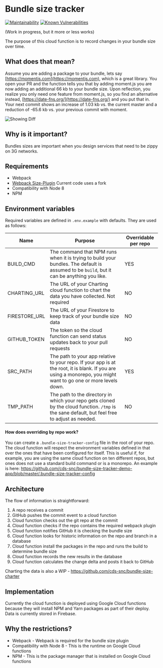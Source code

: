# Bundle size tracker

[![Maintainability](https://api.codeclimate.com/v1/badges/8bc41e8da2ba8bc90471/maintainability)](https://codeclimate.com/github/cds-snc/bundle-size-tracker/maintainability)
[![Known Vulnerabilities](https://snyk.io/test/github/cds-snc/bundle-size-tracker/badge.svg)](https://snyk.io/test/github/cds-snc/bundle-size-tracker)

(Work in progress, but it more or less works)

The purpose of this cloud function is to record changes in your bundle size over time.

## What does that mean?

Assume you are adding a package to your bundle, lets say [https://momentjs.com](https://momentjs.com), which is a great library. You open your PR and the function tells you that by adding moment.js you are now adding an additional 66 kb to your bundle size. Upon reflection, you realize you only need one feature from moment.js, so you find an alternative instead, [https://date-fns.org/](https://date-fns.org/) and you put that in. Your next commit shows an increase of 1.03 kb vs. the current master and a reduction of -65.6 kb vs. your previous commit with moment.

![Showing Diff](https://user-images.githubusercontent.com/867334/50255939-0e4d5a80-03c2-11e9-82dc-2de9c9dff87c.png)

## Why is it important?

Bundles sizes are important when you design services that need to be zippy on 3G networks.

## Requirements

- Webpack
- [Webpack Size-Plugin](https://github.com/GoogleChromeLabs/size-plugin) Current code uses a fork
- Compatibility with Node 8
- NPM

## Environment variables

Required variables are defined in `.env.example` with defaults. They are used as follows:

| Name  | Purpose  | Overridable per repo   |
|---|---|---|
|  BUILD_CMD | The command that NPM runs when it is trying to build your bundles. The default is assumed to be `build`, but it can be anything you like.  | YES   |
|  CHARTING_URL | The URL of your Charting cloud function to chart the data you have collected. Not required  | NO  |
|  FIRESTORE_URL | The URL of your Firestore to keep track of your bundle size data  | NO  |
|  GITHUB_TOKEN |  The token so the cloud function can send status updates back to your pull requests |  NO |
|  SRC_PATH | The path to your app relative to your repo. If your app is at the root, it is blank. If you are using a monorepo, you might want to go one or more levels down.  | YES  |
|  TMP_PATH |  The path to the directory in which your repo gets cloned by the cloud function. `/tmp` is the sane default, but feel free to adjust as needed. | NO  |

#### How does overriding by repo work?

You can create a `.bundle-size-tracker-config` file in the root of your repo. The cloud function will respect the environment variables defined in that over the ones that have been configured for itself. This is useful if, for example, you are using the same cloud function on ten different repos, but ones does not use a standard build command or is a monorepo. An example is here: https://github.com/cds-snc/bundle-size-tracker-demo-app/blob/master/.bundle-size-tracker-config
 
## Architecture

The flow of information is straightforward:

1. A repo receives a commit
2. GitHub pushes the commit event to a cloud function
3. Cloud function checks out the git repo at the commit
4. Cloud function checks if the repo contains the required webpack plugin
5. Cloud function notifies GitHub it is checking the bundle size
6. Cloud function looks for historic information on the repo and branch in a database
7. Cloud function install the packages in the repo and runs the build to determine bundle size
8. Cloud function records the new results in the database
9. Cloud function calculates the change delta and posts it back to GitHub

Charting the data is also a WIP - https://github.com/cds-snc/bundle-size-charter

## Implementation

Currently the cloud function is deployed using Google Cloud functions because they will install NPM and Yarn packages as part of their deploy. Data is currently stored in Firebase.

## Why the restrictions?

- Webpack - Webpack is required for the bundle size plugin
- Compatibility with Node 8 - This is the runtime on Google Cloud functions
- NPM - This is the package manager that is installed on Google Cloud functions
